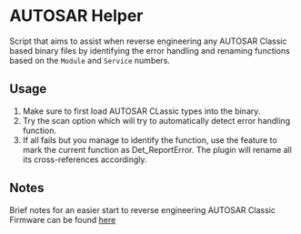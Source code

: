 # AUTOSAR Helper

Script that aims to assist when reverse engineering any AUTOSAR Classic based binary files by identifying the error handling and renaming functions based on the `Module` and `Service` numbers.

## Usage

1. Make sure to first load AUTOSAR CLassic types into the binary.
2. Try the scan option which will try to automatically detect error handling function.
3. If all fails but you manage to identify the function, use the feature to mark the current function as Det_ReportError. The plugin will rename all its cross-references accordingly.

## Notes

Brief notes for an easier start to reverse engineering AUTOSAR Classic Firmware can be found [here](https://app.heptabase.com/w/ca44b52a266c85ce09261eb92b240541d41160b4a1710deb97b1528ab55ed650)
